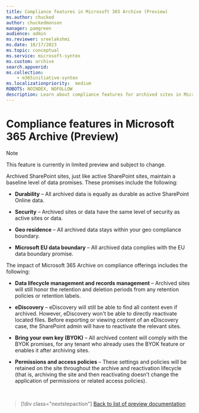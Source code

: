```yaml
---
title: Compliance features in Microsoft 365 Archive (Preview)
ms.author: chucked
author: chuckedmonson
manager: pamgreen
audience: admin
ms.reviewer: sreelakshmi
ms.date: 10/17/2023
ms.topic: conceptual
ms.service: microsoft-syntex
ms.custom: archive
search.appverid:
ms.collection:
    - m365initiative-syntex
ms.localizationpriority:  medium
ROBOTS: NOINDEX, NOFOLLOW
description: Learn about compliance features for archived sites in Microsoft 365 Archive.
---
```


# Compliance features in Microsoft 365 Archive (Preview)

> [!NOTE]
> This feature is currently in limited preview and subject to change.

Archived SharePoint sites, just like active SharePoint sites, maintain a baseline level of data promises. These promises include the following:

- **Durability** – All archived data is equally as durable as active SharePoint Online data.

- **Security** – Archived sites or data have the same level of security as active sites or data.

- **Geo residence** – All archived data stays within your geo compliance boundary.

- **Microsoft EU data boundary** – All archived data complies with the EU data boundary promise.

The impact of Microsoft 365 Archive on compliance offerings includes the following:

- **Data lifecycle management and records management** – Archived sites will still honor the retention and deletion periods from any retention policies or retention labels.

- **eDiscovery** – eDiscovery will still be able to find all content even if archived. However, eDiscovery won't be able to directly reactivate located files.  Before exporting or viewing content of an eDiscovery case, the SharePoint admin will have to reactivate the relevant sites.

- **Bring your own key (BYOK)** – All archived content will comply with the BYOK promises, for any tenant who already uses the BYOK feature or enables it after archiving sites.

- **Permissions and access policies** – These settings and policies will be retained on the site throughout the archive and reactivation lifecycle (that is, archiving the site and then reactivating doesn't change the application of permissions or related access policies).

<br>

> [!div class="nextstepaction"]
> [Back to list of preview documentation](archive-overview.md#preview-documentation)